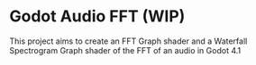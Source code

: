 # Godot Audio FFT (WIP)
 This project aims to create an FFT Graph shader and a Waterfall Spectrogram Graph shader of the FFT of an audio in Godot 4.1
